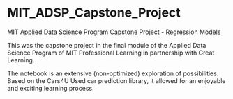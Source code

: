 # MIT_ADSP_Capstone_Project
MIT Applied Data Science Program Capstone Project - Regression Models

This was the capstone project in the final module of the Applied Data Science Program of MIT Professional Learning in partnership with Great Learning.

The notebook is an extensive (non-optimized) exploration of possibilities. Based on the Cars4U Used car prediction library, it allowed for an enjoyable and exciting learning process. 
